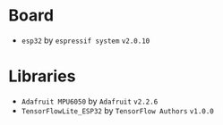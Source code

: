 # Board

- `esp32` by `espressif system` `v2.0.10`

# Libraries

- `Adafruit MPU6050` by `Adafruit` `v2.2.6`
- `TensorFlowLite_ESP32` by `TensorFlow Authors` `v1.0.0`
